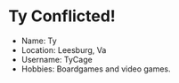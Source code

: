 # Ty Conflicted!

* Name: Ty
* Location: Leesburg, Va
* Username: TyCage
* Hobbies: Boardgames and video games.
